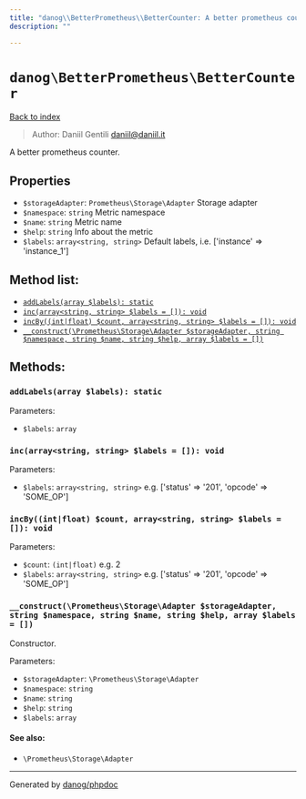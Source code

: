 ```yaml
---
title: "danog\\BetterPrometheus\\BetterCounter: A better prometheus counter."
description: ""

---
```

# `danog\BetterPrometheus\BetterCounter`
[Back to index](../../index.md)

> Author: Daniil Gentili <daniil@daniil.it>  
  

A better prometheus counter.  



## Properties
* `$storageAdapter`: `Prometheus\Storage\Adapter` Storage adapter
* `$namespace`: `string` Metric namespace
* `$name`: `string` Metric name
* `$help`: `string` Info about the metric
* `$labels`: `array<string, string>` Default labels, i.e. ['instance' => 'instance_1']

## Method list:
* [`addLabels(array $labels): static`](#addLabels)
* [`inc(array<string, string> $labels = []): void`](#inc)
* [`incBy((int|float) $count, array<string, string> $labels = []): void`](#incBy)
* [`__construct(\Prometheus\Storage\Adapter $storageAdapter, string $namespace, string $name, string $help, array $labels = [])`](#__construct)

## Methods:
### <a name="addLabels"></a> `addLabels(array $labels): static`




Parameters:

* `$labels`: `array`   



### <a name="inc"></a> `inc(array<string, string> $labels = []): void`




Parameters:

* `$labels`: `array<string, string>` e.g. ['status' => '201', 'opcode' => 'SOME_OP']  



### <a name="incBy"></a> `incBy((int|float) $count, array<string, string> $labels = []): void`




Parameters:

* `$count`: `(int|float)` e.g. 2  
* `$labels`: `array<string, string>` e.g. ['status' => '201', 'opcode' => 'SOME_OP']  



### <a name="__construct"></a> `__construct(\Prometheus\Storage\Adapter $storageAdapter, string $namespace, string $name, string $help, array $labels = [])`

Constructor.


Parameters:

* `$storageAdapter`: `\Prometheus\Storage\Adapter`   
* `$namespace`: `string`   
* `$name`: `string`   
* `$help`: `string`   
* `$labels`: `array`   


#### See also: 
* `\Prometheus\Storage\Adapter`




---
Generated by [danog/phpdoc](https://phpdoc.daniil.it)
